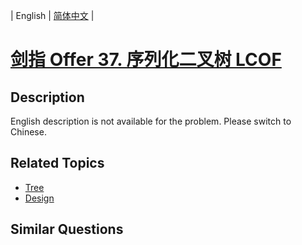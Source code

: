 
| English | [简体中文](README.md) |

# [剑指 Offer 37. 序列化二叉树  LCOF](https://leetcode-cn.com/problems/xu-lie-hua-er-cha-shu-lcof/)

## Description

English description is not available for the problem. Please switch to Chinese.

## Related Topics

- [Tree](https://leetcode-cn.com/tag/tree)
- [Design](https://leetcode-cn.com/tag/design)

## Similar Questions


